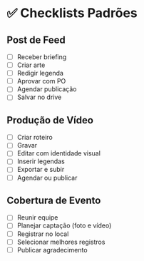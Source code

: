# ✅ Checklists Padrões

## Post de Feed
- [ ] Receber briefing
- [ ] Criar arte
- [ ] Redigir legenda
- [ ] Aprovar com PO
- [ ] Agendar publicação
- [ ] Salvar no drive

## Produção de Vídeo
- [ ] Criar roteiro
- [ ] Gravar
- [ ] Editar com identidade visual
- [ ] Inserir legendas
- [ ] Exportar e subir
- [ ] Agendar ou publicar

## Cobertura de Evento
- [ ] Reunir equipe
- [ ] Planejar captação (foto e vídeo)
- [ ] Registrar no local
- [ ] Selecionar melhores registros
- [ ] Publicar agradecimento